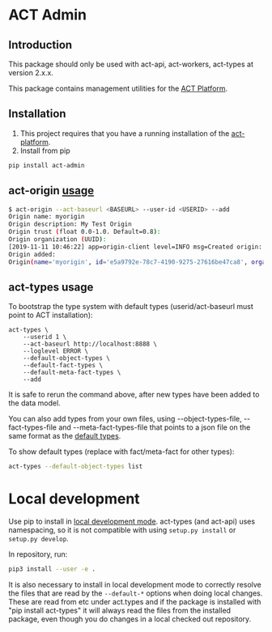 # ACT Admin

## Introduction

This package should only be used with act-api, act-workers, act-types at version 2.x.x.

This package contains management utilities for the [ACT Platform](https://github.com/mnemonic-no/act-platform).

## Installation
1. This project requires that you have a running installation of the [act-platform](https://github.com/mnemonic-no/act-platform).
2. Install from pip
```bash
pip install act-admin
```

## act-origin [usage](usage)

```bash
$ act-origin --act-baseurl <BASEURL> --user-id <USERID> --add
Origin name: myorigin
Origin description: My Test Origin
Origin trust (float 0.0-1.0. Default=0.8):
Origin organization (UUID):
[2019-11-11 10:46:22] app=origin-client level=INFO msg=Created origin: myorigin
Origin added:
Origin(name='myorigin', id='e5a9792e-78c7-4190-9275-27616be47ca8', organization=Organization(), description='My Test Origin', trust=0.8)
```

## act-types usage
To bootstrap the type system with default types (userid/act-baseurl must point to ACT installation):
```
act-types \
    --userid 1 \
    --act-baseurl http://localhost:8888 \
    --loglevel ERROR \
    --default-object-types \
    --default-fact-types \
    --default-meta-fact-types \
    --add
```

It is safe to rerun the command above, after new types have been added to the data model.

You can also add types from your own files, using --object-types-file, --fact-types-file and --meta-fact-types-file that points to a json file on the same format as the [default types](https://github.com/mnemonic-no/act-types/tree/master/act/types/etc).

To show default types (replace with fact/meta-fact for other types):
```bash
act-types --default-object-types list
```

# Local development

Use pip to install in [local development mode](https://pip.pypa.io/en/stable/reference/pip_install/#editable-installs). act-types (and act-api) uses namespacing, so it is not compatible with using `setup.py install` or `setup.py develop`.

In repository, run:

```bash
pip3 install --user -e .
```

It is also necessary to install in local development mode to correctly resolve the files that are read by the `--default-*` options when doing local changes. These are read from etc under act.types and if the package is installed with "pip install act-types" it will always read the files from the installed package, even though you do changes in a local checked out repository.
